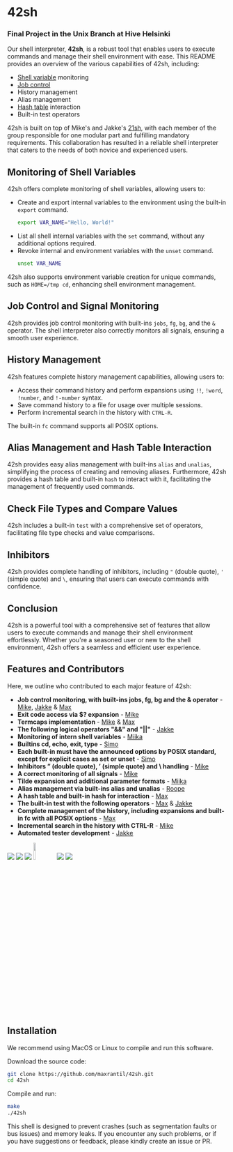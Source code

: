 # 42sh
### Final Project in the Unix Branch at Hive Helsinki

Our shell interpreter, **42sh**, is a robust tool that enables users to execute commands and manage their shell environment with ease. This README provides an overview of the various capabilities of 42sh, including:

- [Shell variable](https://www.gnu.org/software/bash/manual/html_node/Shell-Variables.html) monitoring
- [Job control](https://www.gnu.org/software/bash/manual/html_node/Job-Control-Basics.html)
- History management
- Alias management
- [Hash table](https://en.wikipedia.org/wiki/Hash_table) interaction
- Built-in test operators

42sh is built on top of Mike's and Jakke's [21sh](https://github.com/mike-ninja/21sh), with each member of the group responsible for one modular part and fulfilling mandatory requirements. This collaboration has resulted in a reliable shell interpreter that caters to the needs of both novice and experienced users.

## Monitoring of Shell Variables

42sh offers complete monitoring of shell variables, allowing users to:

- Create and export internal variables to the environment using the built-in `export` command.
  ```bash
  export VAR_NAME="Hello, World!"
  ```
- List all shell internal variables with the `set` command, without any additional options required.
- Revoke internal and environment variables with the `unset` command.
  ```bash
  unset VAR_NAME
  ```

42sh also supports environment variable creation for unique commands, such as `HOME=/tmp cd`, enhancing shell environment management.

## Job Control and Signal Monitoring

42sh provides job control monitoring with built-ins `jobs`, `fg`, `bg`, and the `&` operator. The shell interpreter also correctly monitors all signals, ensuring a smooth user experience.

## History Management

42sh features complete history management capabilities, allowing users to:

- Access their command history and perform expansions using `!!`, `!word`, `!number`, and `!-number` syntax.
- Save command history to a file for usage over multiple sessions.
- Perform incremental search in the history with `CTRL-R`.

The built-in `fc` command supports all POSIX options.

## Alias Management and Hash Table Interaction

42sh provides easy alias management with built-ins `alias` and `unalias`, simplifying the process of creating and removing aliases. Furthermore, 42sh provides a hash table and built-in `hash` to interact with it, facilitating the management of frequently used commands.

## Check File Types and Compare Values

42sh includes a built-in `test` with a comprehensive set of operators, facilitating file type checks and value comparisons.

## Inhibitors

42sh provides complete handling of inhibitors, including `"` (double quote), `'` (simple quote) and `\`, ensuring that users can execute commands with confidence.

## Conclusion
42sh is a powerful tool with a comprehensive set of features that allow users to execute commands and manage their shell environment effortlessly. Whether you're a seasoned user or new to the shell environment, 42sh offers a seamless and efficient user experience.

## Features and Contributors
Here, we outline who contributed to each major feature of 42sh:

- **Job control monitoring, with built-ins jobs, fg, bg and the & operator** - [Mike](https://github.com/mike-ninja), [Jakke](https://github.com/Zakki-coder) & [Max](https://github.com/maxrantil)
- **Exit code access via $? expansion** - [Mike](https://github.com/mike-ninja)
- **Termcaps implementation** - [Mike](https://github.com/mike-ninja) & [Max](https://github.com/maxrantil)
- **The following logical operators "&&" and "||"** - [Jakke](https://github.com/Zakki-coder)
- **Monitoring of intern shell variables** - [Miika](https://github.com/MiikaViini)
- **Builtins cd, echo, exit, type** - [Simo](https://github.com/nuuskamuikkusenhattu)
- **Each built-in must have the announced options by POSIX standard, except for explicit cases as set or unset** - [Simo](https://github.com/nuuskamuikkusenhattu)
- **Inhibitors ” (double quote), ’ (simple quote) and \ handling** - [Mike](https://github.com/mike-ninja)
- **A correct monitoring of all signals** - [Mike](https://github.com/mike-ninja)
- **Tilde expansion and additional parameter formats** - [Miika](https://github.com/MiikaViini)
- **Alias management via built-ins alias and unalias** - [Roope](https://github.com/jungleistx)
- **A hash table and built-in hash for interaction** - [Max](https://github.com/maxrantil)
- **The built-in test with the following operators** - [Max](https://github.com/maxrantil) & [Jakke](https://github.com/Zakki-coder)
- **Complete management of the history, including expansions and built-in fc with all POSIX options** - [Max](https://github.com/maxrantil)
- **Incremental search in the history with CTRL-R** - [Mike](https://github.com/mike-ninja)
- **Automated tester development** - [Jakke](https://github.com/Zakki-coder)

[![](https://avatars.githubusercontent.com/u/86000260?size=100)](https://github.com/maxrantil)
[![](https://avatars.githubusercontent.com/u/79006614?size=100)](https://github.com/Zakki-coder)
[![](https://avatars.githubusercontent.com/u/80318201?size=100)](https://github.com/jungleistx)
[<img src="https://avatars.githubusercontent.com/u/22212540" width="10%" height="10%" />](https://github.com/nuuskamuikkusenhattu)
[![](https://avatars.githubusercontent.com/u/57210997?size=100)](https://github.com/mike-ninja)
[![](https://avatars.githubusercontent.com/u/48917337?size=100)](https://github.com/MiikaViini)

## Installation
We recommend using MacOS or Linux to compile and run this software.

Download the source code:
```bash
git clone https://github.com/maxrantil/42sh.git
cd 42sh
```

Compile and run:

```bash
make
./42sh
```

This shell is designed to prevent crashes (such as segmentation faults or bus issues) and memory leaks. If you encounter any such problems, or if you have suggestions or feedback, please kindly create an issue or PR.
